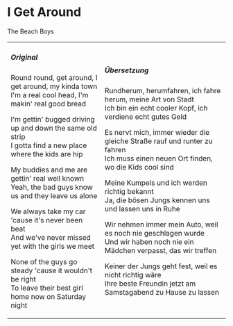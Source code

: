 # I Get Around

The Beach Boys

<table>
<tr>
<td>

<h5> Original </h5>

<p> 
Round round, get around, I get around, my kinda town<br>
I'm a real cool head, I'm makin' real good bread
</p>

<p>
I'm gettin' bugged driving up and down the same old strip<br>
I gotta find a new place where the kids are hip
</p>

<p>
My buddies and me are gettin' real well known<br>
Yeah, the bad guys know us and they leave us alone
</p>

<p>
We always take my car 'cause it's never been beat<br>
And we've never missed yet with the girls we meet
</p>

<p>
None of the guys go steady 'cause it wouldn't be right<br>
To leave their best girl home now on Saturday night
</p>

</td>
<td>

<h5> Übersetzung </h5>

<p> 
Rundherum, herumfahren, ich fahre herum, meine Art von Stadt<br>
Ich bin ein echt cooler Kopf, ich verdiene echt gutes Geld
</p>

<p>
Es nervt mich, immer wieder die gleiche Straße rauf und runter zu fahren<br>
Ich muss einen neuen Ort finden, wo die Kids cool sind
</p>

<p>
Meine Kumpels und ich werden richtig bekannt<br>
Ja, die bösen Jungs kennen uns und lassen uns in Ruhe
</p>

<p>
Wir nehmen immer mein Auto, weil es noch nie geschlagen wurde<br>
Und wir haben noch nie ein Mädchen verpasst, das wir treffen
</p>

<p>
Keiner der Jungs geht fest, weil es nicht richtig wäre<br>
Ihre beste Freundin jetzt am Samstagabend zu Hause zu lassen
</p>

</td>
</table>
